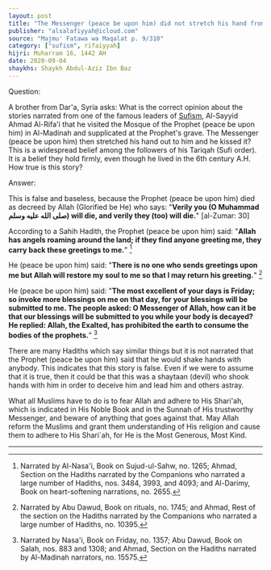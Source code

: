 ```yaml
---
layout: post
title: "The Messenger (peace be upon him) did not stretch his hand from his grave to anyone"
publisher: "alsalafiyyah@icloud.com"
source: "Majmu' Fatawa wa Maqalat p. 9/310"
category: ["sufism", rifaiyyah]
hijri: Muharram 16, 1442 AH
date: 2020-09-04
shaykhs: Shaykh Abdul-Aziz Ibn Baz
---
```


Question:

A brother from Dar'a, Syria asks: What is the correct opinion about the stories narrated from one of the famous leaders of [Sufism](/sufism), Al-Sayyid Ahmad Al-Rifa'i that he visited the Mosque of the Prophet (peace be upon him) in Al-Madinah and supplicated at the Prophet's grave. The Messenger (peace be upon him) then stretched his hand out to him and he kissed it? This is a widespread belief among the followers of his Tariqah (Sufi order). It is a belief they hold firmly, even though he lived in the 6th century A.H. How true is this story? 

Answer:

This is false and baseless, because the Prophet (peace be upon him) died as decreed by Allah (Glorified be He) who says: "**Verily you (O Muhammad صلى الله عليه وسلم) will die, and verily they (too) will die.**" [al-Zumar: 30]

According to a Sahih Hadith, the Prophet (peace be upon him) said: "**Allah has angels roaming around the land; if they find anyone greeting me, they carry back these greetings to me.**" [^1]

He (peace be upon him) said: "**There is no one who sends greetings upon me but Allah will restore my soul to me so that I may return his greeting.**" [^2]

He (peace be upon him) said: "**The most excellent of your days is Friday; so invoke more blessings on me on that day, for your blessings will be submitted to me. The people asked: O Messenger of Allah, how can it be that our blessings will be submitted to you while your body is decayed? He replied: Allah, the Exalted, has prohibited the earth to consume the bodies of the prophets.**" [^3]

There are many Hadiths which say similar things but it is not narrated that the Prophet (peace be upon him) said that he would shake hands with anybody. This indicates that this story is false. Even if we were to assume that it is true, then it could be that this was a shaytaan (devil) who shook hands with him in order to deceive him and lead him and others astray. 

What all Muslims have to do is to fear Allah and adhere to His Shari'ah, which is indicated in His Noble Book and in the Sunnah of His trustworthy Messenger, and beware of anything that goes against that. May Allah reform the Muslims and grant them understanding of His religion and cause them to adhere to His Shari`ah, for He is the Most Generous, Most Kind. 

---

[^1]: Narrated by Al-Nasa'i, Book on Sujud-ul-Sahw, no. 1265; Ahmad, Section on the Hadiths narrated by the Companions who narrated a large number of Hadiths, nos. 3484, 3993, and 4093; and Al-Darimy, Book on heart-softening narrations, no. 2655.
[^2]: Narrated by Abu Dawud, Book on rituals, no. 1745; and Ahmad, Rest of the section on the Hadiths narrated by the Companions who narrated a large number of Hadiths, no. 10395.
[^3]: Narrated by Nasa'i, Book on Friday, no. 1357; Abu Dawud, Book on Salah, nos. 883 and 1308; and Ahmad, Section on the Hadiths narrated by Al-Madinah narrators, no. 15575.
